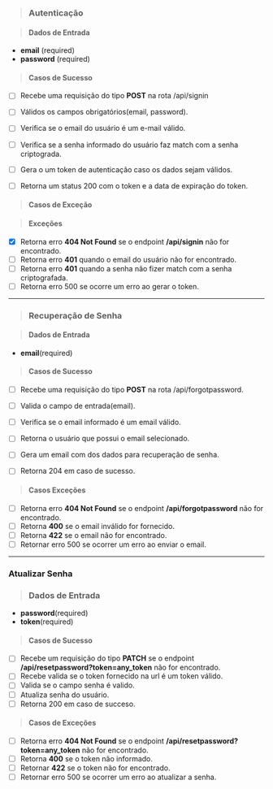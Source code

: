 > ### Autenticação 

> ####  Dados de Entrada

  * **email** (required)
  * **password** (required)

> #### Casos de Sucesso 

* [ ] Recebe uma requisição do tipo **POST** na rota /api/signin
* [ ] Válidos os campos obrigatórios(email, password).
* [ ] Verifica se o email do usuário é um e-mail válido.
* [ ] Verifica se a senha informado do usuário faz match com a senha criptograda.
* [ ] Gera o um token de autenticação caso os dados sejam válidos.
* [ ] Retorna um status 200 com o token e a data de expiração do token.


> #### Casos de Exceção

> #### Exceções
* [X] Retorna erro **404 Not Found** se o endpoint **/api/signin** não for encontrado.
* [ ] Retorna erro **401** quando o email do usuário não for encontrado.
* [ ] Retorna erro **401** quando a senha não fizer match com a senha criptografada.
* [ ] Retorna erro 500 se ocorre um erro ao gerar o token.
---

> ### Recuperação de Senha

> #### Dados de Entrada
* **email**(required)

> #### Casos de Sucesso
- [ ] Recebe uma requisição do tipo **POST** na rota /api/forgotpassword.
- [ ] Valida o campo de entrada(email).
- [ ] Verifica se o email informado é um email válido.
- [ ] Retorna o usuário que possui o email selecionado.
- [ ] Gera um email com dos dados para recuperação de senha.
- [ ] Retorna 204 em caso de sucesso.


> #### Casos Exceções
* [ ] Retorna erro **404 Not Found** se o endpoint **/api/forgotpassword** não for encontrado.
* [ ] Retorna **400** se o email inválido for fornecido.
* [ ] Retorna **422** se o email não for encontrado.
* [ ] Retornar erro 500 se ocorrer um erro ao enviar o email.

---

### Atualizar Senha

> ### Dados de Entrada

* **password**(required)
* **token**(required)

> #### Casos de Sucesso
* [ ] Recebe um requisição do tipo **PATCH** se o endpoint **/api/resetpassword?token=any_token** não for encontrado.
* [ ] Recebe valida se o token fornecido na url é um token válido.
* [ ] Valida se o campo senha é valido.
* [ ] Atualiza senha do usuário.
* [ ] Retorna 200 em caso de succeso.

> #### Casos de Exceções
* [ ] Retorna erro **404 Not Found** se o endpoint **/api/resetpassword?token=any_token** não for encontrado.
* [ ] Retorna **400** se o token não informado.
* [ ] Retornar **422** se o token não for encontrado. 
* [ ] Retornar erro 500 se ocorrer um erro ao atualizar a senha.
